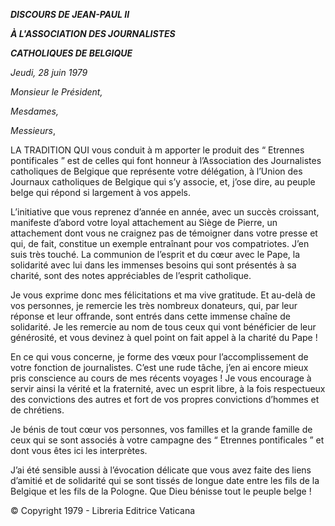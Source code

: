 ***DISCOURS DE JEAN-PAUL II***

***À L'ASSOCIATION DES JOURNALISTES***

***CATHOLIQUES DE BELGIQUE***

*Jeudi, 28 juin 1979*

*Monsieur le Président,*

*Mesdames,*

*Messieurs*,

LA TRADITION QUI vous conduit à m apporter le produit des “ Etrennes pontificales ” est de celles qui font honneur à l’Association des Journalistes catholiques de Belgique que représente votre délégation, à l’Union des Journaux catholiques de Belgique qui s’y associe, et, j’ose dire, au peuple belge qui répond si largement à vos appels.

L’initiative que vous reprenez d’année en année, avec un succès croissant, manifeste d’abord votre loyal attachement au Siège de Pierre, un attachement dont vous ne craignez pas de témoigner dans votre presse et qui, de fait, constitue un exemple entraînant pour vos compatriotes. J’en suis très touché. La communion de l’esprit et du cœur avec le Pape, la solidarité avec lui dans les immenses besoins qui sont présentés à sa charité, sont des notes appréciables de l’esprit catholique.

Je vous exprime donc mes félicitations et ma vive gratitude. Et au-delà de vos personnes, je remercie les très nombreux donateurs, qui, par leur réponse et leur offrande, sont entrés dans cette immense chaîne de solidarité. Je les remercie au nom de tous ceux qui vont bénéficier de leur générosité, et vous devinez à quel point on fait appel à la charité du Pape !

En ce qui vous concerne, je forme des vœux pour l’accomplissement de votre fonction de journalistes. C’est une rude tâche, j’en ai encore mieux pris conscience au cours de mes récents voyages ! Je vous encourage à servir ainsi la vérité et la fraternité, avec un esprit libre, à la fois respectueux des convictions des autres et fort de vos propres convictions d’hommes et de chrétiens.

Je bénis de tout cœur vos personnes, vos familles et la grande famille de ceux qui se sont associés à votre campagne des “ Etrennes pontificales ” et dont vous êtes ici les interprètes.

J’ai été sensible aussi à l’évocation délicate que vous avez faite des liens d’amitié et de solidarité qui se sont tissés de longue date entre les fils de la Belgique et les fils de la Pologne. Que Dieu bénisse tout le peuple belge !

© Copyright 1979 - Libreria Editrice Vaticana